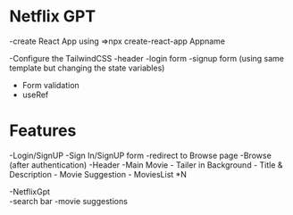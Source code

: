 

#  Netflix GPT

-create React App using =>npx       create-react-app Appname

-Configure the TailwindCSS
-header
-login form
-signup form (using same template but changing the state variables)
- Form validation
- useRef

# Features
-Login/SignUP
   -Sign In/SignUP form
   -redirect to Browse page
-Browse (after authentication)
  -Header
  -Main Movie 
     -  Tailer in Background 
     -  Title & Description 
     -  Movie Suggestion
           - MoviesList *N

-NetflixGpt  
   -search bar 
   -movie suggestions



